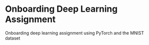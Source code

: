# Onboarding Deep Learning Assignment
Onboarding deep learning assignment using PyTorch and the MNIST dataset
